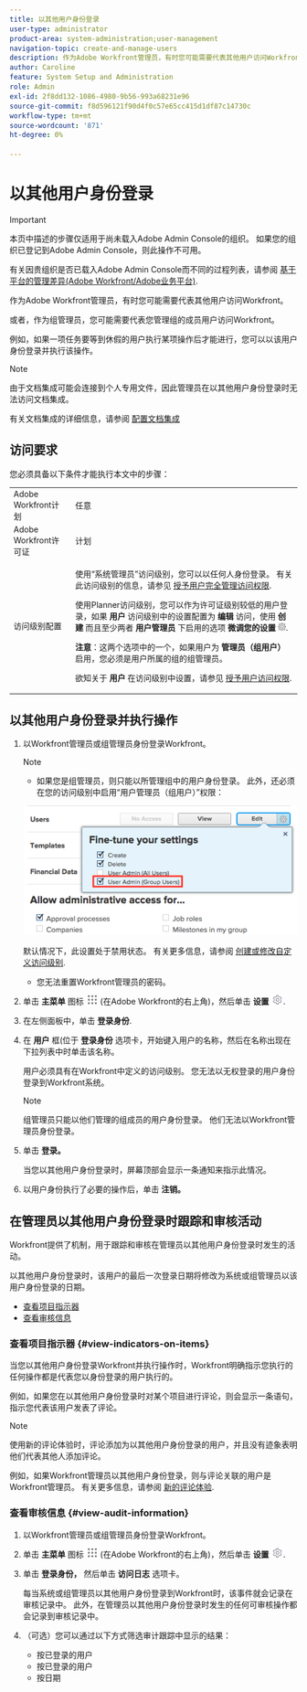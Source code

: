 ```yaml
---
title: 以其他用户身份登录
user-type: administrator
product-area: system-administration;user-management
navigation-topic: create-and-manage-users
description: 作为Adobe Workfront管理员，有时您可能需要代表其他用户访问Workfront。
author: Caroline
feature: System Setup and Administration
role: Admin
exl-id: 2f8dd132-1086-4980-9b56-993a68231e96
source-git-commit: f8d596121f90d4f0c57e65cc415d1df87c14730c
workflow-type: tm+mt
source-wordcount: '871'
ht-degree: 0%

---
```


# 以其他用户身份登录


<!--<span class="preview">The highlighted information on this page refers to functionality not yet generally available. It is available for all users only in the Preview environment.</span> -->

<!--
**DON'T DELETE, DRAFT OR HIDE THIS ARTICLE. IT IS LINKED TO THE PRODUCT, THROUGH THE CONTEXT SENSITIVE HELP LINKS. Also linked to other articles: Creating and Managing Groups, etc.</p>
-->

>[!IMPORTANT]
>
>本页中描述的步骤仅适用于尚未载入Adobe Admin Console的组织。 如果您的组织已登记到Adobe Admin Console，则此操作不可用。
>
>有关因贵组织是否已载入Adobe Admin Console而不同的过程列表，请参阅 [基于平台的管理差异(Adobe Workfront/Adobe业务平台)](../../../administration-and-setup/get-started-wf-administration/actions-in-admin-console.md).

作为Adobe Workfront管理员，有时您可能需要代表其他用户访问Workfront。

或者，作为组管理员，您可能需要代表您管理组的成员用户访问Workfront。

例如，如果一项任务要等到休假的用户执行某项操作后才能进行，您可以以该用户身份登录并执行该操作。

<!--
<note type="note">
Some users, such as executives, need to be able to control which administrators can log in to their accounts, and for how long. Working with your organization, Workfront configures settings that allow this control for these users. When a Workfront administrator or group administrator (associated with one of the user's groups) tries to log in as one of these users, an on-screen message prompts the administrator to contact the user for access. From the user profile area, the user can then grant access to the administrator and specify an expiration time for it. For more information on how the user does this, see
<a href="../../../workfront-basics/manage-your-account-and-profile/configuring-your-user-profile/configure-my-settings.md#access" class="MCXref xref">Access</a> in
<a href="../../../workfront-basics/manage-your-account-and-profile/configuring-your-user-profile/configure-my-settings.md" class="MCXref xref">Configure My Settings</a>.
<span class="PinkDraftNote">[Add a note about this being only for the Enterprise package if they decide to do it that way]</span>
</note>
-->

>[!NOTE]
>
>由于文档集成可能会连接到个人专用文件，因此管理员在以其他用户身份登录时无法访问文档集成。
>
>有关文档集成的详细信息，请参阅 [配置文档集成](../../../administration-and-setup/configure-integrations/configure-document-integrations.md)

## 访问要求

您必须具备以下条件才能执行本文中的步骤：

<table style="table-layout:auto"> 
 <col> 
 <col> 
 <tbody> 
  <tr> 
   <td role="rowheader">Adobe Workfront计划</td> 
   <td>任意</td> 
  </tr> 
  <tr> 
   <td role="rowheader">Adobe Workfront许可证</td> 
   <td>计划</td> 
  </tr> 
  <tr> 
   <td role="rowheader">访问级别配置</td> 
   <td> <p>使用“系统管理员”访问级别，您可以以任何人身份登录。 有关此访问级别的信息，请参见 <a href="../../../administration-and-setup/add-users/configure-and-grant-access/grant-a-user-full-administrative-access.md" class="MCXref xref">授予用户完全管理访问权限</a>. </p> <p>使用Planner访问级别，您可以作为许可证级别较低的用户登录，如果 <b>用户</b> 访问级别中的设置配置为 <b>编辑</b> 访问，使用 <b>创建</b> 而且至少两者 <b>用户管理员</b> 下启用的选项 <b>微调您的设置</b> <img src="assets/gear-icon-in-access-levels.png">. </p> 
   <p><b>注意</b>：这两个选项中的一个，如果用户为 <b>管理员（组用户）</b> 启用，您必须是用户所属的组的组管理员。</p> 
   <p>欲知关于 <b>用户</b> 在访问级别中设置，请参见 <a href="../../../administration-and-setup/add-users/configure-and-grant-access/grant-access-other-users.md" class="MCXref xref">授予用户访问权限</a>.</p> </td> 
  </tr> 
 </tbody> 
</table>

## 以其他用户身份登录并执行操作

1. 以Workfront管理员或组管理员身份登录Workfront。

   >[!NOTE]
   >
   >* 如果您是组管理员，则只能以所管理组中的用户身份登录。 此外，还必须在您的访问级别中启用“用户管理员（组用户）”权限：
   >   
   >  ![](assets/group-admin-user.png)
   >   
   >  默认情况下，此设置处于禁用状态。 有关更多信息，请参阅 [创建或修改自定义访问级别](../../../administration-and-setup/add-users/configure-and-grant-access/create-modify-access-levels.md).
   >   
   >* 您无法重置Workfront管理员的密码。

1. 单击 **主菜单** 图标 ![](assets/main-menu-icon.png) (在Adobe Workfront的右上角)，然后单击 **设置** ![](assets/gear-icon-settings.png).

1. 在左侧面板中，单击 **登录身份**.

1. 在 **用户** 框(位于 **登录身份** 选项卡，开始键入用户的名称，然后在名称出现在下拉列表中时单击该名称。

   用户必须具有在Workfront中定义的访问级别。 您无法以无权登录的用户身份登录到Workfront系统。

   >[!NOTE]
   >
   >组管理员只能以他们管理的组成员的用户身份登录。 他们无法以Workfront管理员身份登录。

1. 单击 **登录。**

   <!--
   <p data-mc-conditions="QuicksilverOrClassic.Draft mode">Might come in a future story:</p>
   -->

   <!--
   <p data-mc-conditions="QuicksilverOrClassic.Draft mode">click an Access period and then click Request to ask the user for access to log as him or her for the specified period of time. Continue these steps after the user grants access. Specify somewhere here that this is only for the Enterprise package if they decide on that</p>
   -->

   <!--
   <p data-mc-conditions="QuicksilverOrClassic.Draft mode">Or </p>
   -->

   <!--
   <p data-mc-conditions="QuicksilverOrClassic.Draft mode">If a prompt appears indicating that the user has restricted access to their account, contact the user to request access.</p>
   -->

   <!--
   <p data-mc-conditions="QuicksilverOrClassic.Draft mode">The user can then can grant you "Log in as" access in their user profile. They can also specify an expiration date and time for the access period. </p>
   -->

   <!--
   This triggers an email to let you know that you have access to log in as the user, depending on how your event notifications are enabled. For more information, see <a href="../../../workfront-basics/using-notifications/event-notifications.md" class="MCXref xref">Event notifications</a>.
   </div>
   -->

   当您以其他用户身份登录时，屏幕顶部会显示一条通知来指示此情况。

1. 以用户身份执行了必要的操作后，单击 **注销。**

## 在管理员以其他用户身份登录时跟踪和审核活动

Workfront提供了机制，用于跟踪和审核在管理员以其他用户身份登录时发生的活动。

以其他用户身份登录时，该用户的最后一次登录日期将修改为系统或组管理员以该用户身份登录的日期。

* [查看项目指示器](#view-indicators-on-items)
* [查看审核信息](#view-audit-information)

### 查看项目指示器 {#view-indicators-on-items}

当您以其他用户身份登录Workfront并执行操作时，Workfront明确指示您执行的任何操作都是代表您以身份登录的用户执行的。

例如，如果您在以其他用户身份登录时对某个项目进行评论，则会显示一条语句，指示您代表该用户发表了评论。

<!--you might need to reword this note when we go to a global way for the update stream; or refer to areas where this is possible as something else than "New commenting" - not sure if this will affect areas that stay old, like iterations???-->

>[!NOTE]
>
>使用新的评论体验时，评论添加为以其他用户身份登录的用户，并且没有迹象表明他们代表其他人添加评论。
>
>例如，如果Workfront管理员以其他用户身份登录，则与评论关联的用户是Workfront管理员。 有关更多信息，请参阅 [新的评论体验](../../../product-announcements/betas/new-commenting-experience-beta/unified-commenting-experience.md).


### 查看审核信息 {#view-audit-information}

1. 以Workfront管理员或组管理员身份登录Workfront。
1. 单击 **主菜单** 图标 ![](assets/main-menu-icon.png) (在Adobe Workfront的右上角)，然后单击 **设置** ![](assets/gear-icon-settings.png).

1. 单击 **登录身份，** 然后单击 **访问日志** 选项卡。

   每当系统或组管理员以其他用户身份登录到Workfront时，该事件就会记录在审核记录中。 此外，在管理员以其他用户身份登录时发生的任何可审核操作都会记录到审核记录中。

1. （可选）您可以通过以下方式筛选审计跟踪中显示的结果：

   * 按已登录的用户
   * 按已登录的用户
   * 按日期
